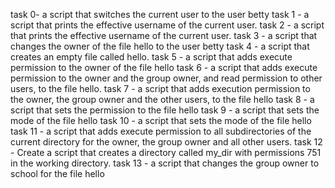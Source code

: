 task 0-  a script that switches the current user to the user betty
task 1 - a script that prints the effective username of the current user.
task 2 - a script that prints the effective username of the current user.
task 3 - a script that changes the owner of the file hello to the user betty
task 4 - a script that creates an empty file called hello.
task 5 - a script that adds execute permission to the owner of the file hello
task 6 - a script that adds execute permission to the owner and the group owner, and read permission to other users, to the file hello.
task 7 -  a script that adds execution permission to the owner, the group owner and the other users, to the file hello
task 8 - a script that sets the permission to the file hello
task 9 - a script that sets the mode of the file hello
task 10 - a script that sets the mode of the file hello
task 11 - a script that adds execute permission to all subdirectories of the current directory for the owner, the group owner and all other users.
task 12 - Create a script that creates a directory called my_dir with permissions 751 in the working directory.
task 13 - a script that changes the group owner to school for the file hello
